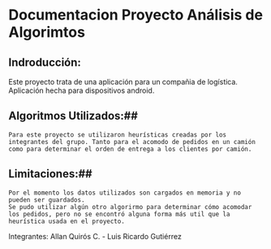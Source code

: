 # Documentacion Proyecto Análisis de Algorimtos #

## Indroducción: ##
Este proyecto trata de una aplicación para un compañia de logística. Aplicación hecha para dispositivos android.

## Algoritmos Utilizados:##
	Para este proyecto se utilizaron heurísticas creadas por los integrantes del grupo. Tanto para el acomodo de pedidos en un camión como para determinar el orden de entrega a los clientes por camión.

## Limitaciones:##
	Por el momento los datos utilizados son cargados en memoria y no pueden ser guardados. 
	Se pudo utilizar algún otro algorirmo para determinar cómo acomodar los pedidos, pero no se encontró alguna forma más util que la heurística usada en el proyecto.

Integrantes: Allan Quirós C. - 
			 Luis Ricardo Gutiérrez